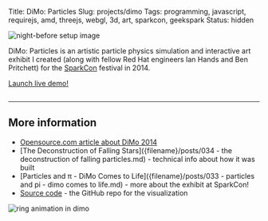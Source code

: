 Title: DiMo: Particles
Slug: projects/dimo
Tags: programming, javascript, requirejs, amd, threejs, webgl, 3d, art, sparkcon, geekspark
Status: hidden

<img class="col-md-7" src="{filename}/static/images/projects/dimo/setup.jpg" alt="night-before setup image" style="padding-left: 0; padding-right: 30px" />

DiMo: Particles is an artistic particle physics simulation and interactive art
exhibit I created (along with fellow Red Hat engineers Ian Hands and Ben
Pritchett) for the [SparkCon][sparkcon] festival in 2014.

<p><a class="btn btn-default btn-lg" href="/static/projects/dimo/">Launch live demo!</a></p>

<p style="clear:both;height:0">&nbsp;</p>

<hr>

## More information

 - [Opensource.com article about DiMo 2014][osdc]
 - [The Deconstruction of Falling Stars]({filename}/posts/034 - the deconstruction of falling particles.md) - technical info about how it was built
 - [Particles and π - DiMo Comes to Life]({filename}/posts/033 - particles and pi - dimo comes to life.md) - more about the exhibit at SparkCon!
 - [Source code][dimogit] - the GitHub repo for the visualization

![ring animation in dimo]({filename}/static/images/033/ring-anim.gif)

[sparkcon]: https://en.wikipedia.org/wiki/Sparkcon
[dimogit]: https://github.com/geekspark-rh/dimo-renderer
[osdc]: http://opensource.com/life/15/2/sparkcon-geekspark-digital-motion-exhibit
